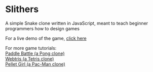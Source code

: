 # Slithers
A simple Snake clone written in JavaScript, meant to teach beginner programmers how to design games

For a live demo of the game, <a href="https://hillylew.github.io/Slithers/slithers_final/slithers.html" target="_blank">click here</a>

For more game tutorials: <br />
<a href="https://github.com/originalgrego/PaddleBattle" target="_blank">Paddle Battle (a Pong clone)</a> <br />
<a href="https://github.com/originalgrego/Webtris" target="_blank">Webtris (a Tetris clone)</a> <br />
<a href="https://github.com/originalgrego/PelletGirl" target="_blank">Pellet Girl (a Pac-Man clone)</a> <br />
